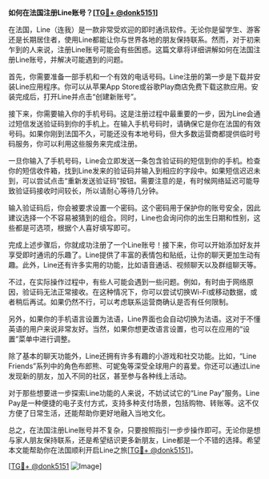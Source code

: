 **如何在法国注册Line账号？[[TG💪+ @donk5151](https://t.me/s/donk5151)]**

在法国，Line（连我）是一款非常受欢迎的即时通讯软件。无论你是留学生、游客还是长期居住者，使用Line都能让你与世界各地的朋友保持联系。然而，对于初来乍到的人来说，注册Line账号可能会有些困惑。这篇文章将详细讲解如何在法国注册Line账号，并解决可能遇到的问题。

首先，你需要准备一部手机和一个有效的电话号码。Line注册的第一步是下载并安装Line应用程序。你可以从苹果App Store或谷歌Play商店免费下载这款应用。安装完成后，打开Line并点击“创建新账号”。

接下来，你需要输入你的手机号码。这是注册过程中最重要的一步，因为Line会通过短信发送验证码到你的手机上。在输入手机号码时，请确保它是你在法国的有效号码。如果你刚到法国不久，可能还没有本地号码，但大多数运营商都提供临时号码服务，你可以利用这些服务来完成注册。

一旦你输入了手机号码，Line会立即发送一条包含验证码的短信到你的手机。检查你的短信收件箱，找到Line发来的验证码并输入到相应的字段中。如果短信迟迟未到，可以尝试点击“重新发送验证码”按钮。需要注意的是，有时候网络延迟可能导致验证码接收时间较长，所以请耐心等待几分钟。

输入验证码后，你会被要求设置一个密码。这个密码用于保护你的账号安全，因此建议选择一个不容易被猜到的组合。同时，Line也会询问你的出生日期和性别，这些都是可选项，根据个人喜好填写即可。

完成上述步骤后，你就成功注册了一个Line账号！接下来，你可以开始添加好友并享受即时通讯的乐趣了。Line提供了丰富的表情包和贴纸，让你的聊天更加生动有趣。此外，Line还有许多实用的功能，比如语音通话、视频聊天以及群组聊天等。

不过，在实际操作过程中，有些人可能会遇到一些问题。例如，有时由于网络原因，验证码无法正常接收。在这种情况下，你可以尝试切换Wi-Fi或移动数据，或者稍后再试。如果仍然不行，可以考虑联系运营商确认是否有任何限制。

另外，如果你的手机语言设置为法语，Line界面也会自动切换为法语。这对于不懂英语的用户来说非常友好。当然，如果你想更改语言设置，也可以在应用的“设置”菜单中进行调整。

除了基本的聊天功能外，Line还拥有许多有趣的小游戏和社交功能。比如，“Line Friends”系列中的角色布郎熊、可妮兔等深受全球用户的喜爱。你还可以通过Line发现新的朋友，加入不同的社区，甚至参与各种线上活动。

对于那些想要进一步探索Line功能的人来说，不妨试试它的“Line Pay”服务。Line Pay是一种便捷的电子支付方式，支持多种支付场景，包括购物、转账等。这不仅方便了日常生活，还能帮助你更好地融入当地文化。

总之，在法国注册Line账号并不复杂，只要按照指引一步步操作即可。无论你是想与家人朋友保持联系，还是希望结识更多新朋友，Line都是一个不错的选择。希望本文能帮助你在法国顺利开启Line之旅[[TG💪+ @donk5151](https://t.me/s/donk5151)]。

[[TG💪+ @donk5151](https://t.me/s/donk5151) ![Image](https://i.postimg.cc/rwNCRYN7/Snipaste-2025-04-30-17-27-05.png)]